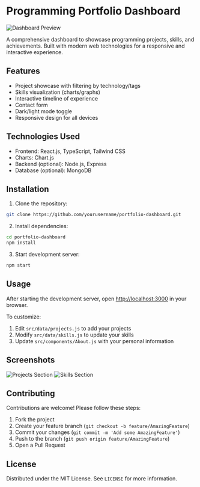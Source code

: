 # Programming Portfolio Dashboard

![Dashboard Preview](screenshot.png)

A comprehensive dashboard to showcase programming projects, skills, and achievements. Built with modern web technologies for a responsive and interactive experience.

## Features

- Project showcase with filtering by technology/tags
- Skills visualization (charts/graphs)
- Interactive timeline of experience
- Contact form
- Dark/light mode toggle
- Responsive design for all devices

## Technologies Used

- Frontend: React.js, TypeScript, Tailwind CSS
- Charts: Chart.js
- Backend (optional): Node.js, Express
- Database (optional): MongoDB

## Installation

1. Clone the repository:
```bash
git clone https://github.com/yourusername/portfolio-dashboard.git
```

2. Install dependencies:
```bash
cd portfolio-dashboard
npm install
```

3. Start development server:
```bash
npm start
```

## Usage

After starting the development server, open [http://localhost:3000](http://localhost:3000) in your browser.

To customize:
1. Edit `src/data/projects.js` to add your projects
2. Modify `src/data/skills.js` to update your skills
3. Update `src/components/About.js` with your personal information

## Screenshots

![Projects Section](screenshots/projects.png)
![Skills Section](screenshots/skills.png)

## Contributing

Contributions are welcome! Please follow these steps:

1. Fork the project
2. Create your feature branch (`git checkout -b feature/AmazingFeature`)
3. Commit your changes (`git commit -m 'Add some AmazingFeature'`)
4. Push to the branch (`git push origin feature/AmazingFeature`)
5. Open a Pull Request

## License

Distributed under the MIT License. See `LICENSE` for more information.
